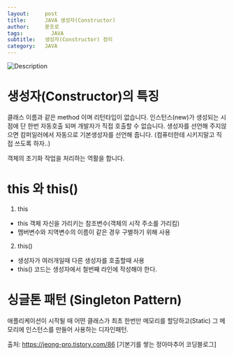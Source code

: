 ```yaml
---
layout:     post
title:      JAVA 생성자(Constructor)
author:     쭌프로
tags: 		  JAVA
subtitle:   생성자(Constructor) 정리
category:   JAVA
---
```

<!-- Start Writing Below in Markdown -->

![Description](https://alalstjr.github.io/jjunpro.github.io/img/java_bg.png)

# 생성자(Constructor)의 특징

클래스 이름과 같은 method 이며 리턴타입이 없습니다.
인스턴스(new)가 생성되는 시점에 단 한번 자동호출 되며 
개발자가 직접 호출할 수 없습니다.
생성자를 선언해 주지않으면 캄퍼일러에서 자동으로
기본생성자를 선언해 줍니다.
(컴퓨터한테 시키지말고 직접 쓰도록 하자..)

객체의 초기화 작업을 처리하는 역활을 합니다.

# this 와 this() 

1. this
- this 객체 자신을 가리키는 참조변수(객체의 시작 주소를 가리킴)
- 멤버변수와 지역변수의 이름이 같은 경우 구별하기 위해 사용

2. this()
- 생성자가 여러개일때 다른 생성자를 호출할때 사용
- this() 코드는 생성자에서 철번째 라인에 작성해야 한다.

<script src="https://gist.github.com/alalstjr/729bedddc63941344a31fbb0d8fbe34b.js"></script>

# 싱글톤 패턴 (Singleton Pattern)

애플리케이션이 시작될 때 어떤 클래스가 최초 한번만 메모리를 할당하고(Static) 그 메모리에 인스턴스를 만들어 사용하는 디자인패턴.

출처: https://jeong-pro.tistory.com/86 [기본기를 쌓는 정아마추어 코딩블로그]
